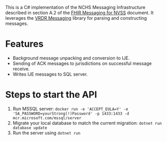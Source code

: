 This is a C# implementation of the NCHS Messaging Infrastructure described in section A.2 of the [FHIR Messaging for NVSS](https://github.com/nightingaleproject/vital_records_fhir_messaging/releases/download/v3.1.0/fhir_messaging_for_nvss.pdf) document. It leverages the [VRDR Messaging](https://www.nuget.org/packages/VRDR.Messaging) library for parsing and constructing messages.

# Features

 - Background message unpacking and conversion to IJE.
 - Sending of ACK messages to jurisdictions on successful message receive.
 - Writes IJE messages to SQL server.

# Steps to start the API

1. Run MSSQL server: `docker run -e 'ACCEPT_EULA=Y' -e 'SA_PASSWORD=yourStrong(!)Password' -p 1433:1433 -d mcr.microsoft.com/mssql/server`
2. Migrate your local database to match the current migration: `dotnet run database update`
3. Run the server using `dotnet run`
